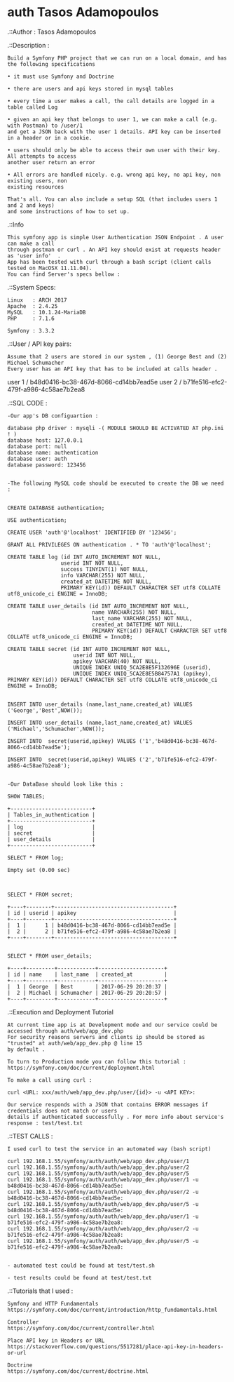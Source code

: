 auth  Tasos Adamopoulos
====

.::Author : Tasos Adamopoulos

.::Description : 

	Build a Symfony PHP project that we can run on a local domain, and has the following specifications

	• it must use Symfony and Doctrine

	• there are users and api keys stored in mysql tables

	• every time a user makes a call, the call details are logged in a table called Log

	• given an api key that belongs to user 1, we can make a call (e.g. with Postman) to /user/1 
	and get a JSON back with the user 1 details. API key can be inserted in a header or in a cookie.

	• users should only be able to access their own user with their key. All attempts to access 
	another user return an error

	• All errors are handled nicely. e.g. wrong api key, no api key, non existing users, non 
	existing resources

	That's all. You can also include a setup SQL (that includes users 1 and 2 and keys) 
	and some instructions of how to set up.


.::Info
	
	This symfony app is simple User Authentication JSON Endpoint . A user can make a call 
	through postman or curl . An API key should exist at requests header as 'user info'  .
	App has been tested with curl through a bash script (client calls tested on MacOSX 11.11.04).
	You can find Server's specs bellow :

.::System Specs:

	Linux   : ARCH 2017 
	Apache  : 2.4.25
	MySQL   : 10.1.24-MariaDB 
	PHP     : 7.1.6 

	Symfony : 3.3.2

.::User / API key pairs:

	Assume that 2 users are stored in our system , (1) George Best and (2) Michael Schumacher
	Every user has an API key that has to be included at calls header .

user 1 / b48d0416-bc38-467d-8066-cd14bb7ead5e
user 2 / b71fe516-efc2-479f-a986-4c58ae7b2ea8


.::SQL CODE : 

	-Our app's DB configuartion :

	database php driver : mysqli -( MODULE SHOULD BE ACTIVATED AT php.ini ! )
	database host: 127.0.0.1
    database port: null
    database name: authentication
    database user: auth
    database password: 123456


    -The following MySQL code should be executed to create the DB we need :


	CREATE DATABASE authentication;

	USE authentication;

	CREATE USER 'auth'@'localhost' IDENTIFIED BY '123456';

	GRANT ALL PRIVILEGES ON authentication . * TO 'auth'@'localhost';

	CREATE TABLE log (id INT AUTO_INCREMENT NOT NULL,
					 userid INT NOT NULL, 
					 success TINYINT(1) NOT NULL, 
					 info VARCHAR(255) NOT NULL,
					 created_at DATETIME NOT NULL, 
					 PRIMARY KEY(id)) DEFAULT CHARACTER SET utf8 COLLATE utf8_unicode_ci ENGINE = InnoDB;

	CREATE TABLE user_details (id INT AUTO_INCREMENT NOT NULL, 
							   name VARCHAR(255) NOT NULL, 
							   last_name VARCHAR(255) NOT NULL, 
							   created_at DATETIME NOT NULL, 
							   PRIMARY KEY(id)) DEFAULT CHARACTER SET utf8 COLLATE utf8_unicode_ci ENGINE = InnoDB;

	CREATE TABLE secret (id INT AUTO_INCREMENT NOT NULL, 
						 userid INT NOT NULL, 
						 apikey VARCHAR(40) NOT NULL, 
						 UNIQUE INDEX UNIQ_5CA2E8E5F132696E (userid), 
						 UNIQUE INDEX UNIQ_5CA2E8E5B84757A1 (apikey), PRIMARY KEY(id)) DEFAULT CHARACTER SET utf8 COLLATE utf8_unicode_ci ENGINE = InnoDB;


	INSERT INTO user_details (name,last_name,created_at) VALUES ('George','Best',NOW());

	INSERT INTO user_details (name,last_name,created_at) VALUES ('Michael','Schumacher',NOW());

	INSERT INTO  secret(userid,apikey) VALUES ('1','b48d0416-bc38-467d-8066-cd14bb7ead5e');

	INSERT INTO  secret(userid,apikey) VALUES ('2','b71fe516-efc2-479f-a986-4c58ae7b2ea8');


	-Our DataBase should look like this :

	SHOW TABLES;

	+--------------------------+
	| Tables_in_authentication |
	+--------------------------+
	| log                      |
	| secret                   |
	| user_details             |
	+--------------------------+

	SELECT * FROM log;

	Empty set (0.00 sec)



	SELECT * FROM secret;

	+----+--------+--------------------------------------+
	| id | userid | apikey                               |
	+----+--------+--------------------------------------+
	|  1 |      1 | b48d0416-bc38-467d-8066-cd14bb7ead5e |
	|  2 |      2 | b71fe516-efc2-479f-a986-4c58ae7b2ea8 |
	+----+--------+--------------------------------------+


	SELECT * FROM user_details;

	+----+---------+------------+---------------------+
	| id | name    | last_name  | created_at          |
	+----+---------+------------+---------------------+
	|  1 | George  | Best       | 2017-06-29 20:20:37 |
	|  2 | Michael | Schumacher | 2017-06-29 20:20:57 |
	+----+---------+------------+---------------------+


.::Execution and Deployment Tutorial

	At current time app is at Development mode and our service could be accessed through auth/web/app_dev.php
	For security reasons servers and clients ip should be stored as "trusted" at auth/web/app_dev.php @ line 15
	by default .

	To turn to Production mode you can follow this tutorial : https://symfony.com/doc/current/deployment.html

	To make a call using curl :

	curl <URL: xxx/auth/web/app_dev.php/user/{id}> -u <API KEY>:

	Our service responds with a JSON that contains ERROR messages if credentials does not match or users
	details if authenticated successfully . For more info about service's response : test/test.txt

.::TEST CALLS :

	I used curl to test the service in an automated way (bash script)

	curl 192.168.1.55/symfony/auth/auth/web/app_dev.php/user/1
	curl 192.168.1.55/symfony/auth/auth/web/app_dev.php/user/2
	curl 192.168.1.55/symfony/auth/auth/web/app_dev.php/user/5
	curl 192.168.1.55/symfony/auth/auth/web/app_dev.php/user/1 -u b48d0416-bc38-467d-8066-cd14bb7ead5e:
	curl 192.168.1.55/symfony/auth/auth/web/app_dev.php/user/2 -u b48d0416-bc38-467d-8066-cd14bb7ead5e:
	curl 192.168.1.55/symfony/auth/auth/web/app_dev.php/user/5 -u b48d0416-bc38-467d-8066-cd14bb7ead5e:
	curl 192.168.1.55/symfony/auth/auth/web/app_dev.php/user/1 -u b71fe516-efc2-479f-a986-4c58ae7b2ea8:
	curl 192.168.1.55/symfony/auth/auth/web/app_dev.php/user/2 -u b71fe516-efc2-479f-a986-4c58ae7b2ea8:
	curl 192.168.1.55/symfony/auth/auth/web/app_dev.php/user/5 -u b71fe516-efc2-479f-a986-4c58ae7b2ea8:


	- automated test could be found at test/test.sh

	- test results could be found at test/test.txt


.::Tutorials that I used :
	
	Symfony and HTTP Fundamentals
	https://symfony.com/doc/current/introduction/http_fundamentals.html

	Controller
	https://symfony.com/doc/current/controller.html

	Place API key in Headers or URL
	https://stackoverflow.com/questions/5517281/place-api-key-in-headers-or-url

	Doctrine
	https://symfony.com/doc/current/doctrine.html







